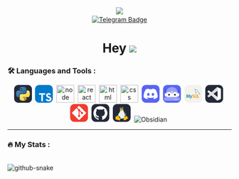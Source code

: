 <div id="header" align="center">
  <img src="https://media1.tenor.com/m/rkY5QA5c3VAAAAAC/gato-digitando.gif" width="100"/>
  <div id="badges" align="center">
    <a href="https://t.me/Fe1ker">
      <img src="https://img.shields.io/badge/Telegram-blue?logo=telegram&logoColor=white&style=for-the-badge" alt="Telegram Badge"/>
    </a>
  </div>
  <h1>
    Hey
    <img src="https://media.giphy.com/media/hvRJCLFzcasrR4ia7z/giphy.gif" width="30px"/>
  </h1>
</div>

### :hammer_and_wrench: Languages and Tools :
<div align="center">
  <img src="https://github.com/tandpfun/skill-icons/blob/main/icons/Python-Dark.svg" width="40" height="40" title="Python" alt="Python" />&nbsp;
  <img src="https://github.com/tandpfun/skill-icons/blob/main/icons/TypeScript.svg" width="40" height="40" title="TypeScript" alt="TypeScript" />&nbsp;
  <img src="https://cdn.jsdelivr.net/gh/devicons/devicon/icons/nodejs/nodejs-original.svg" title="node" width="40" height="40"/>&nbsp;
  <img src="https://cdn.jsdelivr.net/gh/devicons/devicon/icons/react/react-original.svg" title="react" width="40" height="40"/>&nbsp;
  <img src="https://cdn.jsdelivr.net/gh/devicons/devicon/icons/html5/html5-original.svg" title="html" width="40" height="40"/>&nbsp;
  <img src="https://cdn.jsdelivr.net/gh/devicons/devicon/icons/css3/css3-original.svg" title="css" width="40" height="40"/>&nbsp;
  <img src="https://github.com/tandpfun/skill-icons/blob/main/icons/Discord.svg" width="40" height="40" title="Discord" alt="Discord" />&nbsp;
  <img src="https://github.com/tandpfun/skill-icons/blob/main/icons/DiscordBots.svg" width="40" height="40" title="DiscordBots" alt="DiscordBots" />&nbsp;
  <img src="https://github.com/tandpfun/skill-icons/blob/main/icons/MySQL-Light.svg" width="40" height="40" title="MySQL" alt="MySQL"/>&nbsp;
  <img src="https://github.com/tandpfun/skill-icons/blob/main/icons/VSCode-Dark.svg" width="40" height="40" title="VS Code" alt="VS Code" />&nbsp;
  <img src="https://github.com/tandpfun/skill-icons/blob/main/icons/Git.svg" width="40" height="40" title="Git" alt="Git" />&nbsp;
  <img src="https://github.com/tandpfun/skill-icons/blob/main/icons/Github-Dark.svg" width="40" height="40" title="Github" alt="Github" />&nbsp;
  <img src="https://github.com/tandpfun/skill-icons/blob/main/icons/Linux-Dark.svg" width="40" height="40" title="Linux" alt="Linux" />&nbsp;
  <img src="https://github.com/tandpfun/skill-icons/blob/main/icons/Obsidian-Dark.svg" width="40" height="40" title="Obsidian" alt="Obsidian" />&nbsp;



</div>

---
### :fire: My Stats :

<div id="stat" align="center">
    <img src="http://github-profile-summary-cards.vercel.app/api/cards/profile-details?username=Fe1kerok&theme=github_dark" alt=""/>
</div>



<picture>
  <source media="(prefers-color-scheme: dark)" srcset="github-snake-dark.svg" />
  <source media="(prefers-color-scheme: light)" srcset="github-snake.svg" />
  <img alt="github-snake" src="github-snake.svg" />
</picture>

